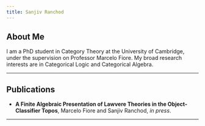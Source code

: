 ```yaml
---
title: Sanjiv Ranchod
---
```


## About Me

I am a PhD student in Category Theory at the University of Cambridge, under the supervision on Professor Marcelo Fiore. My broad research interests are in Categorical Logic and Categorical Algebra. 

---

## Publications

- **A Finite Algebraic Presentation of Lawvere Theories in the Object-Classifier Topos**, Marcelo Fiore and Sanjiv Ranchod, *in press*.

---

